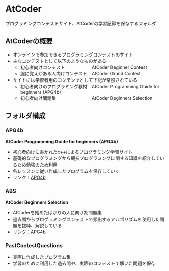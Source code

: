 # AtCoder

プログラミングコンテストサイト、AtCoderの学習記録を保存するフォルダ

## AtCoderの概要

- オンラインで参加できるプログラミングコンテストのサイト
- 主なコンテストとして以下のようなものがある
  - 初心者向けコンテスト　　　　　　AtCoder Beginner Contest
  - 腕に覚えがある人向けコンテスト　AtCoder Grand Contest
- サイトには学習者用のコンテンツとして下記が常設されている
  - 初心者向けのプログラミング教材　AtCoder Programming Guide for beginners (APG4b)
  - 初心者向け問題集　　　　　　　　AtCoder Beginners Selection

## フォルダ構成

### APG4b

**AtCoder Programming Guide for beginners (APG4b)**
- 初心者向けに書かれたc++によるプログラミング学習サイト
- 基礎的なプログラミングから競技プログラミングに関する知識を紹介しているため勉強のため利用
- 各レッスンに従い作成したプログラムを保存していく
- リンク：[APG4b](https://atcoder.jp/contests/apg4b)

### ABS

**AtCoder Beginners Selection**
- AtCoderを始めたばかりの人に向けた問題集
- 過去問からプログラミングコンテストで頻出するアルゴリズムを使用した問題を抜粋、解説している
- リンク：[APG4b](https://atcoder.jp/contests/abs)

### PastContestQuestions

- 実際に作成したプログラム集
- 学習のために利用した過去問や、実際のコンテストで解いた問題を保存

